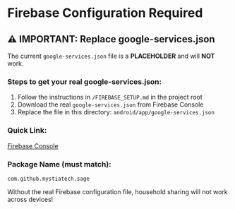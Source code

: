 # Firebase Configuration Required

## ⚠️ IMPORTANT: Replace google-services.json

The current `google-services.json` file is a **PLACEHOLDER** and will **NOT** work.

### Steps to get your real google-services.json:

1. Follow the instructions in `/FIREBASE_SETUP.md` in the project root
2. Download the real `google-services.json` from Firebase Console
3. Replace the file in this directory: `android/app/google-services.json`

### Quick Link:
[Firebase Console](https://console.firebase.google.com/)

### Package Name (must match):
```
com.github.mystiatech.sage
```

Without the real Firebase configuration file, household sharing will not work across devices!
